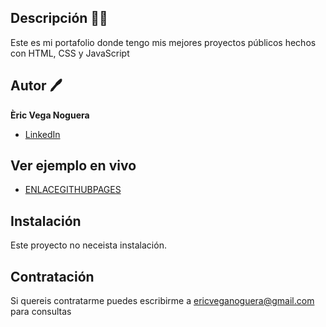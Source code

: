 ## Descripción 🎇🎇

Este es mi portafolio donde tengo mis mejores proyectos públicos hechos con HTML, CSS y JavaScript

## Autor 🖊
**Èric Vega Noguera**


* [LinkedIn](https://www.linkedin.com/in/ericveganoguera/)

## Ver ejemplo en vivo
- [ENLACEGITHUBPAGES](ENLACEGITHUBPAGES)

## Instalación
Este proyecto no neceista instalación.

## Contratación
Si quereis contratarme puedes escribirme a ericveganoguera@gmail.com para consultas
